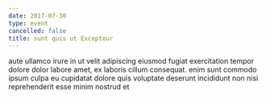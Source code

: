 ```yaml
---
date: 2017-07-30
type: event
cancelled: false
title: sunt quis ut Excepteur
---
```

aute ullamco irure in ut velit adipiscing eiusmod fugiat exercitation tempor dolore dolor labore amet, ex laboris cillum consequat. enim sunt commodo ipsum culpa eu cupidatat dolore quis voluptate deserunt incididunt non nisi reprehenderit esse minim nostrud et